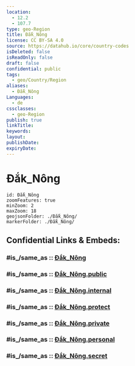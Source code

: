 ```yaml
---
location:
  - 12.2
  - 107.7
type: geo-Region
title: Đắk_Nông
license: CC BY-SA 4.0
source: https://datahub.io/core/country-codes
isDeleted: false
isReadOnly: false
draft: false
confidential: public
tags:
  - geo/Country/Region
aliases:
  - Đắk_Nông
Languages:
  - de
cssclasses:
  - geo-Region
publish: true
linkTitle:
keywords:
layout:
publishDate:
expiryDate:
---
```


# Đắk_Nông

```leaflet
id: Đắk_Nông
zoomFeatures: true 
minZoom: 2 
maxZoom: 18
geojsonFolder: ./Đắk_Nông/
markerFolder: ./Đắk_Nông/
```


## Confidential Links & Embeds: 

### #is_/same_as :: [Đắk_Nông](/_Standards/Earth/Continent/Asia/Asia~South~East/Vietnam/Provinces~Vietnam/Đắk_Nông.md) 

### #is_/same_as :: [Đắk_Nông.public](/_public/Earth/Continent/Asia/Asia~South~East/Vietnam/Provinces~Vietnam/Đắk_Nông.public.md) 

### #is_/same_as :: [Đắk_Nông.internal](/_internal/Earth/Continent/Asia/Asia~South~East/Vietnam/Provinces~Vietnam/Đắk_Nông.internal.md) 

### #is_/same_as :: [Đắk_Nông.protect](/_protect/Earth/Continent/Asia/Asia~South~East/Vietnam/Provinces~Vietnam/Đắk_Nông.protect.md) 

### #is_/same_as :: [Đắk_Nông.private](/_private/Earth/Continent/Asia/Asia~South~East/Vietnam/Provinces~Vietnam/Đắk_Nông.private.md) 

### #is_/same_as :: [Đắk_Nông.personal](/_personal/Earth/Continent/Asia/Asia~South~East/Vietnam/Provinces~Vietnam/Đắk_Nông.personal.md) 

### #is_/same_as :: [Đắk_Nông.secret](/_secret/Earth/Continent/Asia/Asia~South~East/Vietnam/Provinces~Vietnam/Đắk_Nông.secret.md)

